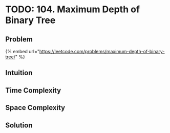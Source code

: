 # TODO: 104. Maximum Depth of Binary Tree

## Problem

{% embed url="https://leetcode.com/problems/maximum-depth-of-binary-tree/" %}

## Intuition



## Time Complexity



## Space Complexity



## Solution
